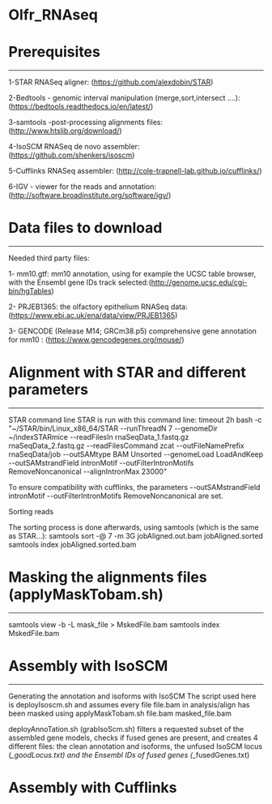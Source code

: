 # Olfr_RNAseq


# Prerequisites
-------
1-STAR RNASeq aligner: (https://github.com/alexdobin/STAR)

2-Bedtools - genomic interval manipulation (merge,sort,intersect ....):(https://bedtools.readthedocs.io/en/latest/)

3-samtools -post-processing alignments  files: (http://www.htslib.org/download/)

4-IsoSCM RNASeq de novo assembler: (https://github.com/shenkers/isoscm)

5-Cufflinks RNASeq assembler: (http://cole-trapnell-lab.github.io/cufflinks/)

6-IGV - viewer for the reads and annotation:(http://software.broadinstitute.org/software/igv/)


# Data files to download
--------
Needed third party files:

1- mm10.gtf: mm10 annotation, using for example the UCSC table browser, with the Ensembl gene IDs track selected:(http://genome.ucsc.edu/cgi-bin/hgTables)

2- PRJEB1365: the olfactory epithelium RNASeq data:(https://www.ebi.ac.uk/ena/data/view/PRJEB1365)

3- GENCODE (Release M14; GRCm38.p5) comprehensive gene annotation for mm10 : (https://www.gencodegenes.org/mouse/)

#

# Alignment with STAR and different parameters
--------
STAR command line
STAR is run with this command line:
timeout 2h bash -c "~/STAR/bin/Linux_x86_64/STAR --runThreadN 7 --genomeDir ~/indexSTARmice --readFilesIn rnaSeqData_1.fastq.gz rnaSeqData_2.fastq.gz --readFilesCommand zcat --outFileNamePrefix rnaSeqData/job --outSAMtype BAM Unsorted --genomeLoad LoadAndKeep --outSAMstrandField intronMotif --outFilterIntronMotifs RemoveNoncanonical --alignIntronMax 23000"


To ensure compatibility with cufflinks, the parameters --outSAMstrandField intronMotif --outFilterIntronMotifs RemoveNoncanonical are set. 

Sorting reads

The sorting process is done afterwards, using samtools (which is the same as STAR...):
samtools sort -@ 7 -m 3G jobAligned.out.bam jobAligned.sorted
samtools index jobAligned.sorted.bam


# Masking the alignments files (applyMaskTobam.sh)
-------
samtools view -b -L  mask_file > MskedFile.bam
samtools index MskedFile.bam

# Assembly with IsoSCM
-------
Generating the annotation and isoforms with IsoSCM
The script used here is deployIsoscm.sh and assumes every file file.bam in analysis/align has been masked using applyMaskTobam.sh file.bam masked_file.bam

deployAnnoTation.sh (grabIsoScm.sh) filters a requested subset of the assembled gene models, checks if fused genes are present, and creates 4 different files: the clean annotation and isoforms, the unfused IsoSCM locus (*_goodLocus.txt) and the Ensembl IDs of fused genes (*_fusedGenes.txt)


# Assembly with Cufflinks


